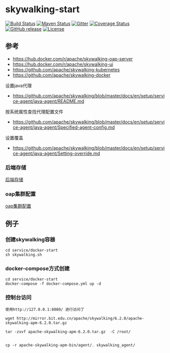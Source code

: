 # skywalking-start

[![Build Status](https://secure.travis-ci.org/elasticjob/elastic-job-lite.png?branch=master)](https://travis-ci.org/elasticjob/elastic-job-lite)
[![Maven Status](https://maven-badges.herokuapp.com/maven-central/com.dangdang/elastic-job-lite/badge.svg)](https://maven-badges.herokuapp.com/maven-central/com.dangdang/elastic-job-lite)
[![Gitter](https://badges.gitter.im/Elastic-JOB/elastic-job-lite.svg)](https://gitter.im/Elastic-JOB/elasticjob?utm_source=badge&utm_medium=badge&utm_campaign=pr-badge)
[![Coverage Status](https://coveralls.io/repos/elasticjob/elastic-job/badge.svg?branch=master&service=github)](https://coveralls.io/github/elasticjob/elastic-job?branch=master)
[![GitHub release](https://img.shields.io/github/release/elasticjob/elastic-job.svg)](https://github.com/elasticjob/elastic-job/releases)
[![License](https://img.shields.io/badge/license-Apache%202-4EB1BA.svg)](https://www.apache.org/licenses/LICENSE-2.0.html)

## 参考
- https://hub.docker.com/r/apache/skywalking-oap-server
- https://hub.docker.com/r/apache/skywalking-ui
- https://github.com/apache/skywalking-kubernetes
- https://github.com/apache/skywalking-docker

设置java代理
- https://github.com/apache/skywalking/blob/master/docs/en/setup/service-agent/java-agent/README.md

按系统属性查找代理配置文件
- https://github.com/apache/skywalking/blob/master/docs/en/setup/service-agent/java-agent/Specified-agent-config.md

设置覆盖
- https://github.com/apache/skywalking/blob/master/docs/en/setup/service-agent/java-agent/Setting-override.md


### 后端存储
[后端存储](https://github.com/apache/skywalking/blob/master/docs/en/setup/backend/backend-storage.md)

### oap集群配置
[oap集群配置](https://github.com/apache/skywalking/blob/master/docs/en/setup/backend/backend-cluster.md)




## 例子

### 创建skywalking容器
```text
cd service/docker-start
sh skywalking.sh
```

### docker-compose方式创建
```text
cd service/docker-start
docker-compose -f docker-compose.yml up -d
```

### 控制台访问

```text
使用http://127.0.0.1:8080/ 进行访问了
```


```text
wget http://mirror.bit.edu.cn/apache/skywalking/6.2.0/apache-skywalking-apm-6.2.0.tar.gz

tar -zxvf apache-skywalking-apm-6.2.0.tar.gz  -C /root/


cp -r apache-skywalking-apm-bin/agent/. skywalking_agent/
```